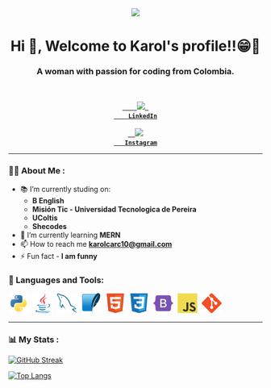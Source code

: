 <div id="header" align="center">
    <img src="https://media.giphy.com/media/umYMU8G2ixG5mJBDo5/giphy.gif" width="200" />
    <h1 align="center">Hi 👋, Welcome to Karol's profile!!😁🦄</h1>
    <h3 align="center">A woman with passion for coding from Colombia.</h3>
</div>

<div id="socialmedia" align="center">
<b>
 <code>
    <a href="https://www.linkedin.com/in/karolcardenas/">
    <img width="24" src="https://upload.wikimedia.org/wikipedia/commons/thumb/c/ca/LinkedIn_logo_initials.png/640px-LinkedIn_logo_initials.png"> 
    LinkedIn</a></code>
    
 <code>
  <a href="https://www.instagram.com/karolcardenas_c/">
  <img width="24" src="https://upload.wikimedia.org/wikipedia/commons/thumb/a/a5/Instagram_icon.png/2048px-Instagram_icon.png"/>
   Instagram</a></code>   
</b>
</div>
    
---

### 👨‍💻 About Me :

- 📚 I’m currently studing on:
  <ul>
  <b>
   <li>B English</li>
   <li>Misión Tic - Universidad Tecnologica de Pereira</li>
   <li>UColtis</li>
   <li>Shecodes</li>
  </b>
  </ul>
- 🌱 I’m currently learning **MERN**</li>
- 📫 How to reach me **karolcarc10@gmail.com**
- ⚡ Fun fact - **I am funny**
<!-- 🌐 Website []()</li> -->

<div align="left">
    <h3>🔨 Languages and Tools:</h3>
    <div>
        <img src="https://raw.githubusercontent.com/devicons/devicon/1119b9f84c0290e0f0b38982099a2bd027a48bf1/icons/python/python-original.svg" title="Python" alt="Python" width="40" height="40"/>&nbsp;
        <img src="https://raw.githubusercontent.com/devicons/devicon/1119b9f84c0290e0f0b38982099a2bd027a48bf1/icons/java/java-original.svg"  title="Java" alt="Java" width="40" height="40"/>&nbsp;
        <img src="https://raw.githubusercontent.com/devicons/devicon/1119b9f84c0290e0f0b38982099a2bd027a48bf1/icons/mysql/mysql-original.svg" title="MySQL"  alt="MySQL" width="40" height="40"/>&nbsp;
        <img src="https://raw.githubusercontent.com/devicons/devicon/1119b9f84c0290e0f0b38982099a2bd027a48bf1/icons/sqlite/sqlite-original.svg" title="SQLite"  alt="SQLite" width="40" height="40"/>&nbsp;
        <img src="https://github.com/devicons/devicon/blob/master/icons/html5/html5-original.svg" title="HTML" alt="HTML" width="40" height="40"/>&nbsp;
        <img src="https://raw.githubusercontent.com/devicons/devicon/1119b9f84c0290e0f0b38982099a2bd027a48bf1/icons/css3/css3-original.svg"  title="CSS" alt="CSS" width="40" height="40"/>&nbsp;
        <img src="https://github.com/devicons/devicon/blob/master/icons/bootstrap/bootstrap-plain.svg" title="Bootstrap 5" alt="Bootstrap" width="40" height="40"/>&nbsp;
        <img src="https://github.com/devicons/devicon/blob/master/icons/javascript/javascript-original.svg" title="JavaScript" alt="JavaScript" width="40" height="40"/>&nbsp;
        <img src="https://raw.githubusercontent.com/devicons/devicon/1119b9f84c0290e0f0b38982099a2bd027a48bf1/icons/git/git-original.svg" title="Git" **alt="Git" width="40" height="40"/>
      </div>
</div>

---

### 📊 My Stats :

[![GitHub Streak](https://streak-stats.demolab.com?user=KarolCardenasC&theme=radical&border_radius=8)](https://git.io/streak-stats)

[![Top Langs](https://github-readme-stats.vercel.app/api/top-langs/?username=KarolCardenasC&theme=rose_pine)](https://github.com/anuraghazra/github-readme-stats)
